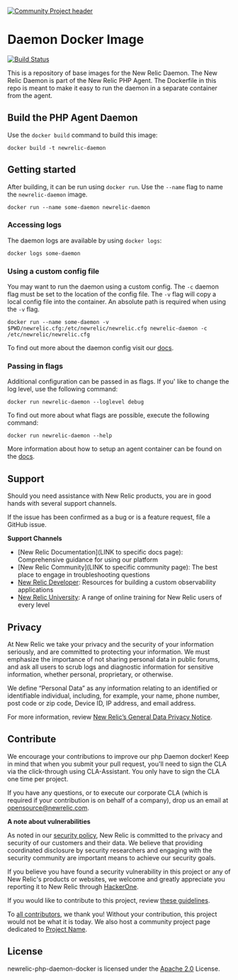 [![Community Project header](https://github.com/newrelic/open-source-office/raw/master/examples/categories/images/Community_Project.png)](https://github.com/newrelic/open-source-office/blob/master/examples/categories/index.md#community-project)

# Daemon Docker Image

[![Build Status](https://travis-ci.org/newrelic/newrelic-php-daemon-docker.svg?branch=master)](https://travis-ci.org/newrelic/newrelic-php-daemon-docker)

This is a repository of base images for the New Relic Daemon. The New Relic Daemon is part of the New Relic PHP Agent. The Dockerfile in this repo is meant to make it easy to run the daemon in a separate container from the agent.

## Build the PHP Agent Daemon
Use the `docker build` command to build this image:
```
docker build -t newrelic-daemon
```

## Getting started
After building, it can be run using `docker run`. Use the `--name` flag to name the `newrelic-daemon` image. 

```
docker run --name some-daemon newrelic-daemon
```

### Accessing logs
The daemon logs are available by using `docker logs`:

```
docker logs some-daemon
```

### Using a custom config file

You may want to run the daemon using a custom config. The `-c` daemon flag must
be set to the location of the config file. The `-v` flag will copy a local
config file into the container. An absolute path is required when using the `-v`
flag.
```
docker run --name some-daemon -v $PWD/newrelic.cfg:/etc/newrelic/newrelic.cfg newrelic-daemon -c /etc/newrelic/newrelic.cfg
```

To find out more about the daemon config visit our [docs](https://docs.newrelic.com/docs/agents/php-agent/configuration/proxy-daemon-newreliccfg-settings).

### Passing in flags
Additional configuration can be passed in as flags. If you' like to
change the log level, use the following command:
```
docker run newrelic-daemon --loglevel debug
```
To find out more about what flags are possible, execute the following command:
```
docker run newrelic-daemon --help
```

More information about how to setup an agent container can be found on the [docs](https://docs.newrelic.com/docs/agents/php-agent/advanced-installation/install-php-agent-docker).

## Support

Should you need assistance with New Relic products, you are in good hands with several support channels.

If the issue has been confirmed as a bug or is a feature request, file a GitHub issue.

**Support Channels**

* [New Relic Documentation](LINK to specific docs page): Comprehensive guidance for using our platform
* [New Relic Community](LINK to specific community page): The best place to engage in troubleshooting questions
* [New Relic Developer](https://developer.newrelic.com/): Resources for building a custom observability applications
* [New Relic University](https://learn.newrelic.com/): A range of online training for New Relic users of every level

## Privacy
At New Relic we take your privacy and the security of your information seriously, and are committed to protecting your information. We must emphasize the importance of not sharing personal data in public forums, and ask all users to scrub logs and diagnostic information for sensitive information, whether personal, proprietary, or otherwise.

We define “Personal Data” as any information relating to an identified or identifiable individual, including, for example, your name, phone number, post code or zip code, Device ID, IP address, and email address.

For more information, review [New Relic’s General Data Privacy Notice](https://newrelic.com/termsandconditions/privacy).

## Contribute

We encourage your contributions to improve our php Daemon docker! Keep in mind that when you submit your pull request, you'll need to sign the CLA via the click-through using CLA-Assistant. You only have to sign the CLA one time per project.

If you have any questions, or to execute our corporate CLA (which is required if your contribution is on behalf of a company), drop us an email at opensource@newrelic.com.

**A note about vulnerabilities**

As noted in our [security policy](../../security/policy), New Relic is committed to the privacy and security of our customers and their data. We believe that providing coordinated disclosure by security researchers and engaging with the security community are important means to achieve our security goals.

If you believe you have found a security vulnerability in this project or any of New Relic's products or websites, we welcome and greatly appreciate you reporting it to New Relic through [HackerOne](https://hackerone.com/newrelic).

If you would like to contribute to this project, review [these guidelines](./CONTRIBUTING.md).

To [all contributors](<LINK TO contributors>), we thank you!  Without your contribution, this project would not be what it is today.  We also host a community project page dedicated to [Project Name](<LINK TO https://opensource.newrelic.com/projects/... PAGE>).

## License
newrelic-php-daemon-docker is licensed under the [Apache 2.0](http://apache.org/licenses/LICENSE-2.0.txt) License.
